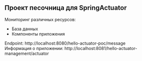 ## Проект песочница для SpringActuator
Мониторинг различных ресурсов:
* База данных
* Компоненты приложения


Endpoint: http://localhost:8080/hello-actuator-poc/message  
Информация о приложении: http://localhost:8081/hello-actuator-management/actuator